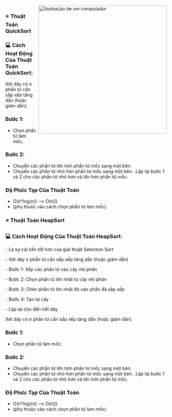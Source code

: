 <img src="https://raw.githubusercontent.com/MicaelliMedeiros/micaellimedeiros/master/image/computer-illustration.png" alt="ilustração de um computador" min-width="400px" max-width="400px" width="400px" align="right">

### ⭐ Thuật Toán QuickSort
### 💻 Cách Hoạt Động Của Thuật Toán QuickSort:
Xét dãy có n phần tử cần sắp xếp tăng dần (hoặc giảm dần).
### Bước 1:
- Chọn phần tử làm mốc.
### Bước 2:
- Chuyển các phần tử lớn hơn phần tử mốc sang một bên.
- Chuyển các phần tử nhỏ hơn phần tử mốc sang một bên.
.Lặp lại bước 1 và 2 cho các phần tử nhỏ hơn và lớn hơn phần tử mốc.
### **Độ Phức Tạp Của Thuật Toán**
- O(n*log(n)) --> O(n2)
- (phụ thuộc vào cách chọn phần tử làm mốc)
 
### ⭐ Thuật Toán HeapSort
### 💻 Cách Hoạt Động Của Thuật Toán HeapSort:
<p>- Là sự cải tiến tốt hơn của giải thuật Selection Sort</p>
<p>- Xét dãy n phần tử cần sắp xếp tăng dần (hoặc giảm dần)</p>
<p>- Bước 1: Xếp các phần tử vào cây nhị phân</p>
<p>- Bước 2: Chọn phần tử lớn nhất từ cây nhị phân</p>
<p>- Bước 3: Chèn phần tử lớn nhất đó vào phần đã sắp xếp </p>
<p>- Bước 4: Tạo lại cây</p>
<p>- Lặp lại cho đến hết dãy</p>




Xét dãy có n phần tử cần sắp xếp tăng dần (hoặc giảm dần).
### Bước 1:
- Chọn phần tử làm mốc.
### Bước 2:
- Chuyển các phần tử lớn hơn phần tử mốc sang một bên.
- Chuyển các phần tử nhỏ hơn phần tử mốc sang một bên.
.Lặp lại bước 1 và 2 cho các phần tử nhỏ hơn và lớn hơn phần tử mốc.
### **Độ Phức Tạp Của Thuật Toán**
- O(n*log(n)) --> O(n2)
- (phụ thuộc vào cách chọn phần tử làm mốc)

